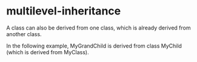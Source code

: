 # multilevel-inheritance

A class can also be derived from one class, which is already derived from another class.

In the following example, MyGrandChild is derived from class MyChild (which is derived from MyClass).
